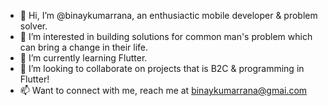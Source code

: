 - 👋 Hi, I’m @binaykumarrana, an enthusiactic mobile developer & problem solver.
- 👀 I’m interested in building solutions for common man's problem which can bring a change in their life.
- 🌱 I’m currently learning Flutter.
- 💞️ I’m looking to collaborate on projects that is B2C & programming in Flutter! 
- 📫 Want to connect with me, reach me at binaykumarrana@gmai.com

